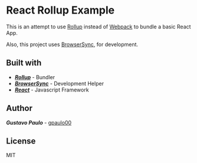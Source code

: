 
# React Rollup Example
This is an attempt to use [Rollup](https://github.com/rollup/rollup.git)
instead of [Webpack](https://github.com/webpack/webpack) to bundle a
basic React App.

Also, this project uses [BrowserSync](https://github.com/BrowserSync/browser-sync),
for development.

## Built with
- ***[Rollup](https://github.com/rollup/rollup.git)*** - Bundler
- ***[BrowserSync](https://github.com/BrowserSync/browser-sync)*** - Development Helper
- ***[React](https://github.com/facebook/react)*** - Javascript Framework

## Author
***Gustavo Paulo*** - [gpaulo00](https://github.com/gpaulo00)

## License
MIT
